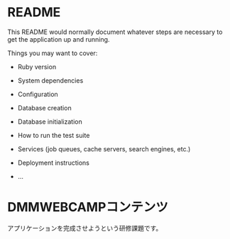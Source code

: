 # README

This README would normally document whatever steps are necessary to get the
application up and running.

Things you may want to cover:

* Ruby version

* System dependencies

* Configuration

* Database creation

* Database initialization

* How to run the test suite

* Services (job queues, cache servers, search engines, etc.)

* Deployment instructions

* ...
 # DMMWEBCAMPコンテンツ
 アプリケーションを完成させようという研修課題です。
